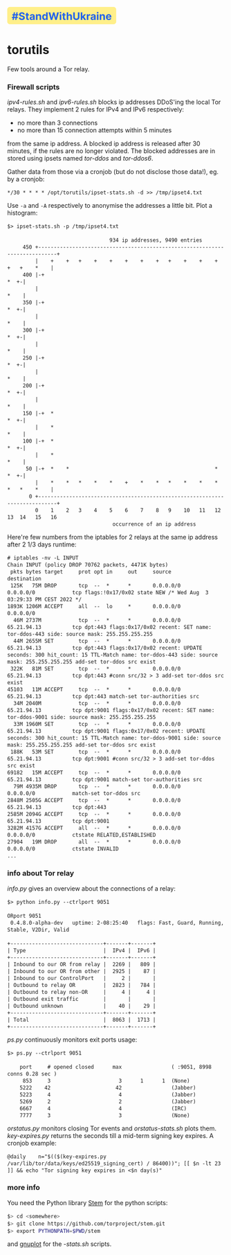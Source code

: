 [![StandWithUkraine](https://raw.githubusercontent.com/vshymanskyy/StandWithUkraine/main/badges/StandWithUkraine.svg)](https://github.com/vshymanskyy/StandWithUkraine/blob/main/docs/README.md)

# torutils
Few tools around a Tor relay.

### Firewall scripts
*ipv4-rules.sh* and *ipv6-rules.sh* blocks ip addresses DDoS'ing the local Tor relays.
They implement 2 rules for IPv4 and IPv6 respectively:

- no more than 3 connections
- no more than 15 connection attempts within 5 minutes

from the same ip address.
A blocked ip address is released after 30 minutes, if the rules are no longer violated. 
The blocked addresses are in stored using ipsets named *tor-ddos* and *tor-ddos6*.

Gather data from those via a cronjob (but do not disclose those data!), eg. by a cronjob:

```crontab
*/30 * * * * /opt/torutils/ipset-stats.sh -d >> /tmp/ipset4.txt
```
Use `-a` and `-A` respectively to anonymise the addresses a little bit.
Plot a histogram:

```console
$> ipset-stats.sh -p /tmp/ipset4.txt

                                 934 ip addresses, 9490 entries                           
     450 +----------------------------------------------------------------------------+   
         |    +    +   +    +    +    +    +    +   +    +    +    +    +   +    *    |   
     400 |-+                                                                     *  +-|   
         |                                                                       *    |   
     350 |-+                                                                     *  +-|   
         |                                                                       *    |   
     300 |-+                                                                     *  +-|   
         |                                                                       *    |   
     250 |-+                                                                     *  +-|   
         |                                                                       *    |   
     200 |-+                                                                     *  +-|   
         |                                                                       *    |   
     150 |-+  *                                                                  *  +-|   
         |    *                                                                  *    |   
     100 |-+  *                                                                  *  +-|   
         |    *                                                                  *    |   
      50 |-+  *    *                                               *             *  +-|   
         |    *    *   *    *    *    +    *    *   *    *    *    *    *   *    *    |   
       0 +----------------------------------------------------------------------------+   
         0    1    2   3    4    5    6    7    8   9    10   11   12   13  14   15   16  
                                  occurrence of an ip address                             
```
Here're few numbers from the iptables for 2 relays at the same ip address after 2 1/3 days runtime:

```console
# iptables -nv -L INPUT
Chain INPUT (policy DROP 70762 packets, 4471K bytes)
 pkts bytes target     prot opt in     out     source               destination         
 125K   75M DROP       tcp  --  *      *       0.0.0.0/0            0.0.0.0/0            tcp flags:!0x17/0x02 state NEW /* Wed Aug  3 03:29:33 PM CEST 2022 */
1893K 1206M ACCEPT     all  --  lo     *       0.0.0.0/0            0.0.0.0/0           
  46M 2737M            tcp  --  *      *       0.0.0.0/0            65.21.94.13          tcp dpt:443 flags:0x17/0x02 recent: SET name: tor-ddos-443 side: source mask: 255.255.255.255
  44M 2655M SET        tcp  --  *      *       0.0.0.0/0            65.21.94.13          tcp dpt:443 flags:0x17/0x02 recent: UPDATE seconds: 300 hit_count: 15 TTL-Match name: tor-ddos-443 side: source mask: 255.255.255.255 add-set tor-ddos src exist
 322K   81M SET        tcp  --  *      *       0.0.0.0/0            65.21.94.13          tcp dpt:443 #conn src/32 > 3 add-set tor-ddos src exist
45103   11M ACCEPT     tcp  --  *      *       0.0.0.0/0            65.21.94.13          tcp dpt:443 match-set tor-authorities src
  34M 2040M            tcp  --  *      *       0.0.0.0/0            65.21.94.13          tcp dpt:9001 flags:0x17/0x02 recent: SET name: tor-ddos-9001 side: source mask: 255.255.255.255
  33M 1960M SET        tcp  --  *      *       0.0.0.0/0            65.21.94.13          tcp dpt:9001 flags:0x17/0x02 recent: UPDATE seconds: 300 hit_count: 15 TTL-Match name: tor-ddos-9001 side: source mask: 255.255.255.255 add-set tor-ddos src exist
 188K   53M SET        tcp  --  *      *       0.0.0.0/0            65.21.94.13          tcp dpt:9001 #conn src/32 > 3 add-set tor-ddos src exist
69182   15M ACCEPT     tcp  --  *      *       0.0.0.0/0            65.21.94.13          tcp dpt:9001 match-set tor-authorities src
  79M 4935M DROP       tcp  --  *      *       0.0.0.0/0            0.0.0.0/0            match-set tor-ddos src
2848M 2505G ACCEPT     tcp  --  *      *       0.0.0.0/0            65.21.94.13          tcp dpt:443
2585M 2094G ACCEPT     tcp  --  *      *       0.0.0.0/0            65.21.94.13          tcp dpt:9001
3282M 4157G ACCEPT     all  --  *      *       0.0.0.0/0            0.0.0.0/0            ctstate RELATED,ESTABLISHED
27904   19M DROP       all  --  *      *       0.0.0.0/0            0.0.0.0/0            ctstate INVALID
...
```
### info about Tor relay

*info.py* gives an overview about the connections of a relay:

```console
$> python info.py --ctrlport 9051

ORport 9051
 0.4.8.0-alpha-dev   uptime: 2-08:25:40   flags: Fast, Guard, Running, Stable, V2Dir, Valid

+------------------------------+-------+-------+
| Type                         |  IPv4 |  IPv6 |
+------------------------------+-------+-------+
| Inbound to our OR from relay |  2269 |   809 |
| Inbound to our OR from other |  2925 |    87 |
| Inbound to our ControlPort   |     2 |       |
| Outbound to relay OR         |  2823 |   784 |
| Outbound to relay non-OR     |     4 |     4 |
| Outbound exit traffic        |       |       |
| Outbound unknown             |    40 |    29 |
+------------------------------+-------+-------+
| Total                        |  8063 |  1713 |
+------------------------------+-------+-------+

```
*ps.py* continuously monitors exit ports usage:

```console
$> ps.py --ctrlport 9051

    port     # opened closed      max                ( :9051, 8998 conns 0.28 sec )
     853     3                      3      1      1  (None)
    5222    42                     42                (Jabber)
    5223     4                      4                (Jabber)
    5269     2                      2                (Jabber)
    6667     4                      4                (IRC)
    7777     3                      3                (None)
```

*orstatus.py* monitors closing Tor events and *orstatus-stats.sh* plots them. *key-expires.py* returns the seconds till a mid-term signing key expires. A cronjob example:

```crontab
@daily    n="$(($(key-expires.py /var/lib/tor/data/keys/ed25519_signing_cert) / 86400))"; [[ $n -lt 23 ]] && echo "Tor signing key expires in <$n day(s)"
```
### more info
You need the Python library [Stem](https://stem.torproject.org/index.html) for the python scripts:

```bash
$> cd <somewhere>
$> git clone https://github.com/torproject/stem.git
$> export PYTHONPATH=$PWD/stem
```
and [gnuplot](http://www.gnuplot.info/) for the *-stats.sh* scripts.

